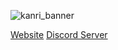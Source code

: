 ![kanri_banner](https://github.com/user-attachments/assets/a9128aef-53f7-42d9-8887-cf9348691fda)

[Website](https://kanriapp.com)
[Discord Server](https://discord.gg/AVqHrvxB9C)



